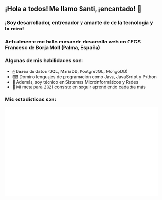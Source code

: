 ## ¡Hola a todos! Me llamo Santi, ¡encantado! 👋

### ¡Soy desarrollador, entrenador y amante de de la tecnología y lo retro!

### Actualmente me hallo cursando desarrollo web en CFGS Francesc de Borja Moll (Palma, España)

### Algunas de mis habilidades son:

- 🖱 Bases de datos (SQL, MariaDB, PostgreSQL, MongoDB)
- ⌨ Domino lenguajes de programación como Java, JavaScript y Python
- 📘 Además, soy técnico en Sistemas Microinformáticos y Redes
- 🥅 Mi meta para 2021 consiste en seguir aprendiendo cada día más


### Mis estadísticas son:

<p><img align="left" src="https://github.com/santimb96/github-stats-transparent/blob/output/generated/languages.svg"></p>